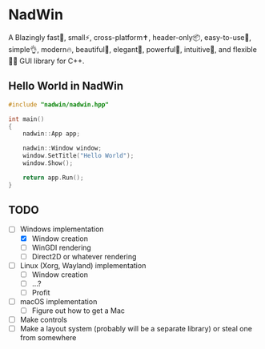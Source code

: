 # NadWin

A Blazingly fast🚀, small⚡, cross-platform✝️, header-only📦, easy-to-use🤝, simple👌, modern🔥, beautiful🌈, elegant👑, powerful💪, intuitive🧠, and flexible🧘‍♂️ GUI library for C++. 

## Hello World in NadWin

```cpp
#include "nadwin/nadwin.hpp"

int main()
{
	nadwin::App app;

	nadwin::Window window;
	window.SetTitle("Hello World");
	window.Show();

	return app.Run();
}
```

## TODO

- [ ] Windows implementation
	- [x] Window creation
	- [ ] WinGDI rendering
	- [ ] Direct2D or whatever rendering
- [ ] Linux (Xorg, Wayland) implementation
	- [ ] Window creation
	- [ ] ...?
	- [ ] Profit
- [ ] macOS implementation
	- [ ] Figure out how to get a Mac
- [ ] Make controls
- [ ] Make a layout system (probably will be a separate library) or steal one from somewhere